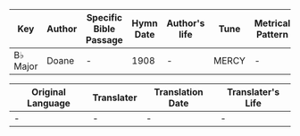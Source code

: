 Key | Author   | Specific Bible Passage     |Hymn Date |Author's life |Tune |Metrical Pattern   |Composer/Source
-- | --------- | ---------------------------|----------|--------------|-----|-------------------|-------------  
B♭ Major |Doane |- |1908 |- |MERCY |- |Gottschalk

Original Language | Translater | Translation Date   | Translater's Life  
----------------- | --------- | --------------------|-------------     
\- |- |- |-
